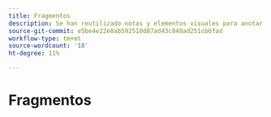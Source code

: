 ```yaml
---
title: Fragmentos
description: Se han reutilizado notas y elementos visuales para anotar una función o página que se aplica a una edición específica
source-git-commit: e5be4e22e8ab592510d87ad43c840ad251cb6fad
workflow-type: tm+mt
source-wordcount: '18'
ht-degree: 11%

---
```


# Fragmentos
